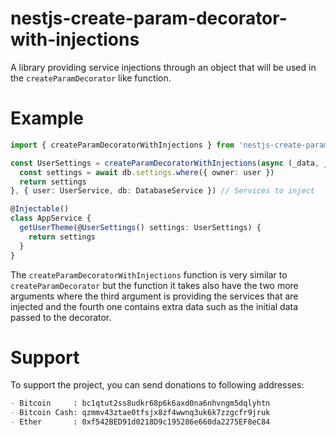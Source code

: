 # nestjs-create-param-decorator-with-injections

A library providing service injections through an object that will be used in
the `createParamDecorator` like function.

# Example
```ts
import { createParamDecoratorWithInjections } from 'nestjs-create-param-decorator-with-injections'

const UserSettings = createParamDecoratorWithInjections(async (_data, _ctx, { user, db }) => {
  const settings = await db.settings.where({ owner: user })
  return settings
}, { user: UserService, db: DatabaseService }) // Services to inject

@Injectable()
class AppService {
  getUserTheme(@UserSettings() settings: UserSettings) {
    return settings
  }
}
```

The `createParamDecoratorWithInjections` function is very similar to
`createParamDecorator` but the function it takes also have the two more
arguments where the third argument is providing the services that are injected
and the fourth one contains extra data such as the initial data passed to the
decorator.

# Support
To support the project, you can send donations to following addresses:

```md
- Bitcoin     : bc1qtut2ss8udkr68p6k6axd0na6nhvngm5dqlyhtn
- Bitcoin Cash: qzmmv43ztae0tfsjx8zf4wwnq3uk6k7zzgcfr9jruk
- Ether       : 0xf542BED91d0218D9c195286e660da2275EF8eC84
```

